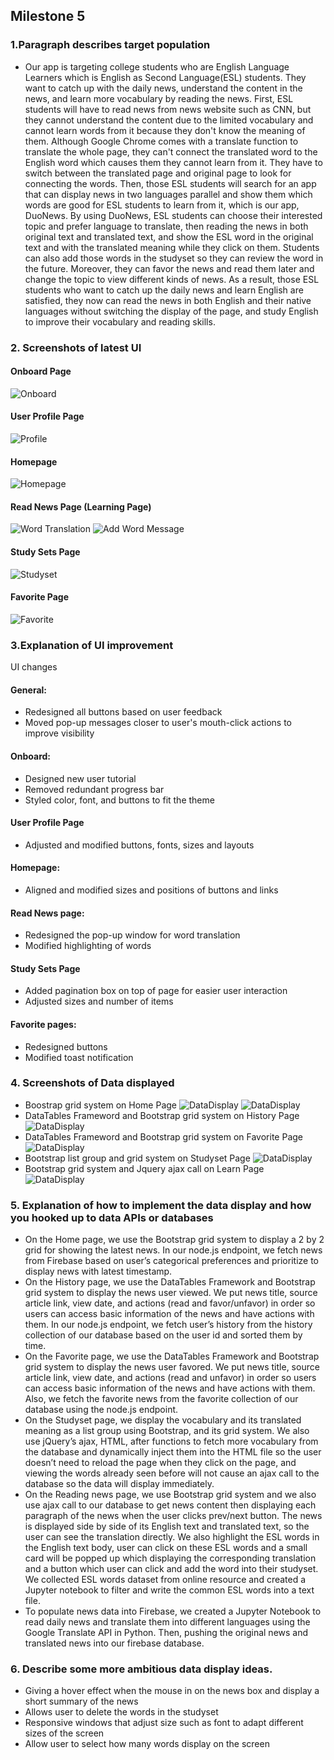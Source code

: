 ## Milestone 5

### 1.Paragraph describes target population
- Our app is targeting college students who are English Language Learners which is English as Second Language(ESL) students. They want to catch up with the daily news, understand the content in the news, and learn more vocabulary by reading the news. First, ESL students will have to read news from news website such as CNN, but they cannot understand the content due to the limited vocabulary and cannot learn words from it because they don't know the meaning of them. Although Google Chrome comes with a translate function to translate the whole page, they can't connect the translated word to the English word which causes them they cannot learn from it. They have to switch between the translated page and original page to look for connecting the words. Then, those ESL students will search for an app that can display news in two languages parallel and show them which words are good for ESL students to learn from it, which is our app, DuoNews. By using DuoNews, ESL students can choose their interested topic and prefer language to translate, then reading the news in both original text and translated text, and show the ESL word in the original text and with the translated meaning while they click on them. Students can also add those words in the studyset so they can review the word in the future. Moreover, they can favor the news and read them later and change the topic to view different kinds of news. As a result, those ESL students who want to catch up the daily news and learn English are satisfied, they now can read the news in both English and their native languages without switching the display of the page, and study English to improve their vocabulary and reading skills.

### 2. Screenshots of latest UI
#### Onboard Page
![Onboard](https://github.com/KingsleyLai/COGS121/blob/master/images/milestone5/Onboard2.png)

#### User Profile Page
![Profile](https://github.com/KingsleyLai/COGS121/blob/master/images/milestone5/Profile.png)

#### Homepage
![Homepage](https://github.com/KingsleyLai/COGS121/blob/master/images/milestone5/Home.png)

#### Read News Page (Learning Page)
![Word Translation](https://github.com/KingsleyLai/COGS121/blob/master/images/milestone5/Learn.png)
![Add Word Message](https://github.com/KingsleyLai/COGS121/blob/master/images/milestone5/Learn2.png)


#### Study Sets Page
![Studyset](https://github.com/KingsleyLai/COGS121/blob/master/images/milestone5/Studyset.png)

#### Favorite Page
![Favorite](https://github.com/KingsleyLai/COGS121/blob/master/images/milestone5/Favorite.png)


### 3.Explanation of UI improvement
UI changes
#### General:
- Redesigned all buttons based on user feedback
- Moved pop-up messages closer to user's mouth-click actions to improve visibility

#### Onboard:
- Designed new user tutorial
- Removed redundant progress bar  
- Styled color, font, and buttons to fit the theme

#### User Profile Page
- Adjusted and modified buttons, fonts, sizes and layouts

#### Homepage:
- Aligned and modified sizes and positions of buttons and links

#### Read News page:
- Redesigned the pop-up window for word translation
- Modified highlighting of words

#### Study Sets Page
- Added pagination box on top of page for easier user interaction
- Adjusted sizes and number of items

#### Favorite pages:
- Redesigned buttons
- Modified toast notification



### 4. Screenshots of Data displayed
- Boostrap grid system on Home Page
![DataDisplay](https://github.com/KingsleyLai/COGS121/blob/master/images/data_display/home.png)
![DataDisplay](https://github.com/KingsleyLai/COGS121/blob/master/images/data_display/homeGrid.png)
- DataTables Frameword and Bootstrap grid system on History Page
![DataDisplay](https://github.com/KingsleyLai/COGS121/blob/master/images/data_display/history.png)
- DataTables Frameword and Bootstrap grid system on Favorite Page
![DataDisplay](https://github.com/KingsleyLai/COGS121/blob/master/images/data_display/favorite.png)
- Bootstrap list group and grid system on Studyset Page
![DataDisplay](https://github.com/KingsleyLai/COGS121/blob/master/images/data_display/studyset.png)
- Bootstrap grid system and Jquery ajax call on Learn Page
![DataDisplay](https://github.com/KingsleyLai/COGS121/blob/master/images/data_display/learn.png)

### 5. Explanation of how to implement the data display and how you hooked up to data APIs or databases
- On the Home page, we use the Bootstrap grid system to display a 2 by 2 grid for showing the latest news. In our node.js endpoint, we fetch news from Firebase based on user’s categorical preferences and prioritize to display news with latest timestamp.
- On the History page, we use the DataTables Framework and Bootstrap grid system to display the news user viewed. We put news title, source article link, view date, and actions (read and favor/unfavor) in order so users can access basic information of the news and have actions with them. In our node.js endpoint, we fetch user’s history from the history collection of our database based on the user id and sorted them by time.
- On the Favorite page, we use the DataTables Framework and Bootstrap grid system to display the news user favored.  We put news title, source article link, view date, and actions (read and unfavor) in order so users can access basic information of the news and have actions with them. Also, we fetch the favorite news from the favorite collection of our database using the node.js endpoint.
- On the Studyset page, we display the vocabulary and its translated meaning as a list group using Bootstrap, and its grid system. We also use jQuery’s ajax, HTML, after functions to fetch more vocabulary from the database and dynamically inject them into the HTML file so the user doesn’t need to reload the page when they click on the page, and viewing the words already seen before will not cause an ajax call to the database so the data will display immediately.
- On the Reading news page, we use Bootstrap grid system and we also use ajax call to our database to get news content then displaying each paragraph of the news when the user clicks prev/next button. The news is displayed side by side of its English text and translated text, so the user can see the translation directly. We also highlight the ESL words in the English text body, user can click on these ESL words and a small card will be popped up which displaying the corresponding translation and a button which user can click and add the word into their studyset. We collected ESL words dataset from online resource and created a Jupyter notebook to filter and write the common ESL words into a text file.
- To populate news data into Firebase, we created a Jupyter Notebook to read daily news and translate them into different languages using the Google Translate API in Python. Then, pushing the original news and translated news into our firebase database.

### 6. Describe some more ambitious data display ideas.
- Giving a hover effect when the mouse in on the news box and display a short summary of the news
- Allows user to delete the words in the studyset
- Responsive windows that adjust size such as font to adapt different sizes of the screen
- Allow user to select how many words display on the screen

